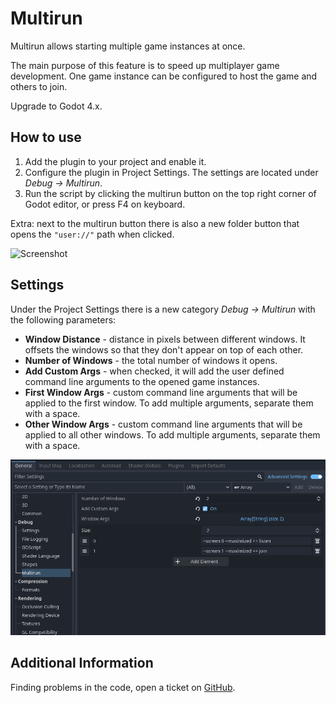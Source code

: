 # Multirun

Multirun allows starting multiple game instances at once.

The main purpose of this feature is to speed up multiplayer game development. One game instance can be configured to host the game and others to join.

Upgrade to Godot 4.x.

## How to use

1. Add the plugin to your project and enable it.
2. Configure the plugin in Project Settings. The settings are located under *Debug → Multirun*.
3. Run the script by clicking the multirun button on the top right corner of Godot editor, or press F4 on keyboard.

Extra: next to the multirun button there is also a new folder button that opens the `"user://"` path when clicked.

![Screenshot](screenshots/MultirunPreview.png)

## Settings

Under the Project Settings there is a new category *Debug → Multirun* with the following parameters:
* **Window Distance** - distance in pixels between different windows. It offsets the windows so that they don't appear on top of each other.
* **Number of Windows** - the total number of windows it opens.
* **Add Custom Args** - when checked, it will add the user defined command line arguments to the opened game instances.
* **First Window Args** - custom command line arguments that will be applied to the first window. To add multiple arguments, separate them with a space.
* **Other Window Args** - custom command line arguments that will be applied to all other windows. To add multiple arguments, separate them with a space.

![Screenshot](screenshots/MultirunSettings.png)

## Additional Information

Finding problems in the code, open a ticket on [GitHub](https://github.com/perfoon/Multirun/issues).

